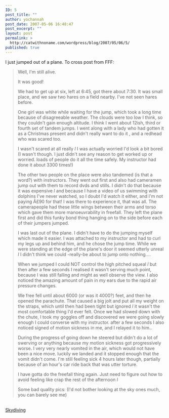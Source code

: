 ```yaml
---
ID: 5
post_title: ""
author: yochannah
post_date: 2007-05-06 16:48:47
post_excerpt: ""
layout: post
permalink: >
  http://catwithnoname.com/wordpress/blog/2007/05/06/5/
published: true
---
```

I just jumped out of a plane. To cross post from FFF:



<blockquote>Well, I'm still alive.

It was good!

We had to get up at six, left at 6:45, got there about 7:30. It was small place, and we saw two hares on a field nearby. I've not seen hares before.

One girl was white while waiting for the jump, which took a long time because of disagreeable weather. The clouds were too low I think, so they couldn't gain enough altitude. I think I went about 12ish, third or fourth set of tandem jumps. I went along with a lady who had gotten it as a Christmas present and didn't really want to do it , and a redhead who was scared too.

I wasn't scared at all really *l* I was actually worried I'd look a bit bored (I wasn't though. I just didn't see any reason to get worked up or worried. loads of people do it all the time safely. My instructor had done it about 3300 times!)

The other two people on the place were also tandemed (is that a word?) with instructors. They went out first and also had cameramen jump out with them to record dvds and stills. I didn't do that because it was expensive *l* and because I have a video of us swimming with dolphins I've never watched, so I doubt I'd watch it either, and I'm not paying Â£90 for that! I was there to experience it, that was all. The camerapeople had these little wings between their arms and torso which gave them more manoeuvrability in freefall. They left the plane first and did this funky bond thing hanging on to the side before each of their jumpers jumped.

I was last out of the plane. I didn't have to do the jumping myself which made it easier. I was attached to my instructor and had to curl my legs up and behind him, and he chose the jump time. While we were standing at the edge of the plane's door it seemed utterly unreal *l* I didn't think we could -really-be about to jump onto nothing....

When we jumped I could NOT control the high pitched squeal *l* but then after a few seconds I realised it wasn't serving much point, because I was still falling and might as well observe the view. I also noticed the amazing amount of pain in my ears due to the rapid air pressure changes.

We free fell until about 6000 (or was it 4000?) feet, and then he opened the parachute. That caused a big jolt and put all my weight on the straps, which until then had been tight but ignored *l* it wasn't the most comfortable thing I'd ever felt. Once we had slowed down with the chute, I took my goggles off and discovered we were going slowly enough I could converse with my instructor. after a few seconds I also noticed signed of motion sickness in me, and I relayed it to him..

During the progress of going down he steered but didn't do a lot of swerving or anything because my motion sickness got progressively worse. I very very nearly vomited in the air, which would not have been a nice move. luckily we landed and it stopped enough that the vomit didn't come. I'm still feeling sick 4 hours later though, partially because of an hour's car ride back that was utter torture.

I have gotta do the freefall thing again. Just need to figure out how to avoid feeling like crap the rest of the afternoon *l*

Some bad quality pics: (I'd not bother looking at the sky ones much, you can barely see me)</blockquote>
<br>
<a href="http://catwithnoname.com/photos/index.php?level=album&amp;id=1">Skydiving</a>
